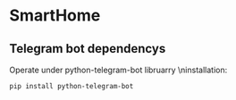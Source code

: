 # SmartHome
## Telegram bot dependencys
Operate under python-telegram-bot libruarry
\ninstallation:
```
pip install python-telegram-bot
```
